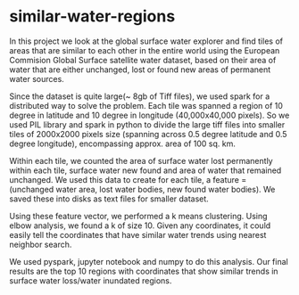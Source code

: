 # similar-water-regions
In this project we look at the global surface water explorer and find tiles of areas that are similar to each other in the entire world using the European Commision Global Surface satellite water dataset, based on their area of water that are either unchanged, lost or found new areas of permanent water sources.

Since the dataset is quite large(~ 8gb of Tiff files), we used spark for a distributed way to solve the problem. Each tile was spanned a region of 10 degree in latitude and 10 degree in longitude (40,000x40,000 pixels). So we used PIL library and spark in python to divide the large tiff files into smaller tiles of 2000x2000 pixels size (spanning across 0.5 degree latitude and 0.5 degree longitude), encompassing approx. area of 100 sq. km.  

Within each tile, we counted the area of surface water lost permanently within each tile, surface water new found and area of water that remained unchanged. We used this data to create for each tile, a feature = (unchanged water area, lost water bodies, new found water bodies). We saved these into disks as text files for smaller dataset.  

Using these feature vector, we performed a k means clustering. Using elbow analysis, we found a k of size 10. Given any coordinates, it could easily tell the coordinates that have similar water trends using nearest neighbor search.  

We used pyspark, jupyter notebook and numpy to do this analysis. Our final results are the top 10 regions with coordinates that show similar trends in surface water loss/water inundated regions.
